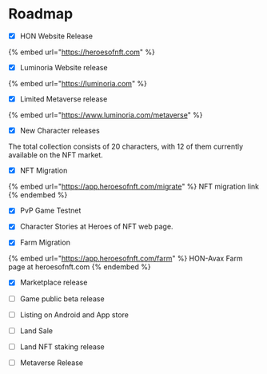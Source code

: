# Roadmap

* [x] HON Website Release

{% embed url="https://heroesofnft.com" %}

* [x] Luminoria Website release

{% embed url="https://luminoria.com" %}

* [x] Limited Metaverse release

{% embed url="https://www.luminoria.com/metaverse" %}

* [x] New Character releases

The total collection consists of 20 characters, with 12 of them currently available on the NFT market.

* [x] NFT Migration

{% embed url="https://app.heroesofnft.com/migrate" %}
NFT migration link
{% endembed %}

*   [x] PvP Game Testnet


*   [x] Character Stories at Heroes of NFT web page.


* [x] Farm Migration

{% embed url="https://app.heroesofnft.com/farm" %}
HON-Avax Farm page at heroesofnft.com
{% endembed %}

*   [x] Marketplace release


*   [ ] Game public beta release


*   [ ] Listing on Android and App store


*   [ ] Land Sale


*   [ ] Land NFT staking release


* [ ] Metaverse Release
